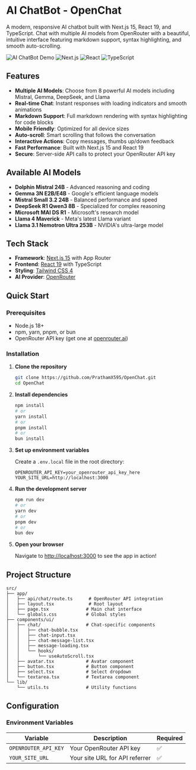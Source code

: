 # AI ChatBot - OpenChat

A modern, responsive AI chatbot built with Next.js 15, React 19, and TypeScript. Chat with multiple AI models from OpenRouter with a beautiful, intuitive interface featuring markdown support, syntax highlighting, and smooth auto-scrolling.

![AI ChatBot Demo](https://img.shields.io/badge/Status-Live-brightgreen) ![Next.js](https://img.shields.io/badge/Next.js-15.3.5-black) ![React](https://img.shields.io/badge/React-19.0.0-blue) ![TypeScript](https://img.shields.io/badge/TypeScript-5.x-blue)

## Features

- **Multiple AI Models**: Choose from 8 powerful AI models including Mistral, Gemma, DeepSeek, and Llama
- **Real-time Chat**: Instant responses with loading indicators and smooth animations
- **Markdown Support**: Full markdown rendering with syntax highlighting for code blocks
- **Mobile Friendly**: Optimized for all device sizes
- **Auto-scroll**: Smart scrolling that follows the conversation
- **Interactive Actions**: Copy messages, thumbs up/down feedback
- **Fast Performance**: Built with Next.js 15 and React 19
- **Secure**: Server-side API calls to protect your OpenRouter API key

## Available AI Models

- **Dolphin Mistral 24B** - Advanced reasoning and coding
- **Gemma 3N E2B/E4B** - Google's efficient language models
- **Mistral Small 3.2 24B** - Balanced performance and speed
- **DeepSeek R1 Qwen3 8B** - Specialized for complex reasoning
- **Microsoft MAI DS R1** - Microsoft's research model
- **Llama 4 Maverick** - Meta's latest Llama variant
- **Llama 3.1 Nemotron Ultra 253B** - NVIDIA's ultra-large model

## Tech Stack

- **Framework**: [Next.js 15](https://nextjs.org/) with App Router
- **Frontend**: [React 19](https://react.dev/) with TypeScript
- **Styling**: [Tailwind CSS 4](https://tailwindcss.com/)
- **AI Provider**: [OpenRouter](https://openrouter.ai/)

## Quick Start

### Prerequisites

- Node.js 18+
- npm, yarn, pnpm, or bun
- OpenRouter API key (get one at [openrouter.ai](https://openrouter.ai/))

### Installation

1. **Clone the repository**

   ```bash
   git clone https://github.com/PrathamX595/OpenChat.git
   cd OpenChat
   ```

2. **Install dependencies**

   ```bash
   npm install
   # or
   yarn install
   # or
   pnpm install
   # or
   bun install
   ```

3. **Set up environment variables**

   Create a `.env.local` file in the root directory:

   ```env
   OPENROUTER_API_KEY=your_openrouter_api_key_here
   YOUR_SITE_URL=http://localhost:3000
   ```

4. **Run the development server**

   ```bash
   npm run dev
   # or
   yarn dev
   # or
   pnpm dev
   # or
   bun dev
   ```

5. **Open your browser**

   Navigate to [http://localhost:3000](http://localhost:3000) to see the app in action!

##  Project Structure

```
src/
├── app/
│   ├── api/chat/route.ts      # OpenRouter API integration
│   ├── layout.tsx             # Root layout
│   ├── page.tsx              # Main chat interface
│   └── globals.css           # Global styles
├── components/ui/
│   ├── chat/                 # Chat-specific components
│   │   ├── chat-bubble.tsx
│   │   ├── chat-input.tsx
│   │   ├── chat-message-list.tsx
│   │   ├── message-loading.tsx
│   │   └── hooks/
│   │       └── useAutoScroll.tsx
│   ├── avatar.tsx            # Avatar component
│   ├── button.tsx            # Button component
│   ├── select.tsx            # Select dropdown
│   └── textarea.tsx          # Textarea component
└── lib/
    └── utils.ts              # Utility functions
```

##  Configuration

### Environment Variables

| Variable             | Description                    | Required |
| -------------------- | ------------------------------ | -------- |
| `OPENROUTER_API_KEY` | Your OpenRouter API key        | ✅       |
| `YOUR_SITE_URL`      | Your site URL for API referrer | ✅       |
